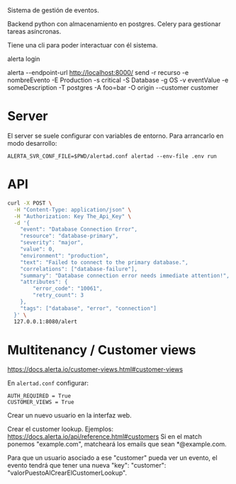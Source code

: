 Sistema de gestión de eventos.

Backend python con almacenamiento en postgres.
Celery para gestionar tareas asíncronas.

Tiene una cli para poder interactuar con él sistema.

alerta login

alerta --endpoint-url <http://localhost:8000/> send -r recurso -e nombreEvento -E Production -s critical -S Database -g OS -v eventValue -e someDescription -T postgres -A foo=bar -O origin --customer customer

# Server

El server se suele configurar con variables de entorno.
Para arrancarlo en modo desarrollo:

```
ALERTA_SVR_CONF_FILE=$PWD/alertad.conf alertad --env-file .env run
```

# API

```bash
curl -X POST \
  -H "Content-Type: application/json" \
  -H "Authorization: Key The_Api_Key" \
  -d '{
    "event": "Database Connection Error",
    "resource": "database-primary",
    "severity": "major",
    "value": 0,
    "environment": "production",
    "text": "Failed to connect to the primary database.",
    "correlations": ["database-failure"],
    "summary": "Database connection error needs immediate attention!",
    "attributes": {
        "error_code": "10061",
        "retry_count": 3
    },
    "tags": ["database", "error", "connection"]
  }' \
  127.0.0.1:8080/alert
```

# Multitenancy / Customer views

<https://docs.alerta.io/customer-views.html#customer-views>

En `alertad.conf` configurar:

```
AUTH_REQUIRED = True
CUSTOMER_VIEWS = True
```

Crear un nuevo usuario en la interfaz web.

Crear el customer lookup. Ejemplos: <https://docs.alerta.io/api/reference.html#customers>
Si en el match ponemos "example.com", matcheará los emails que sean \*@example.com.

Para que un usuario asociado a ese "customer" pueda ver un evento, el evento tendrá que tener una nueva "key": "customer": "valorPuestoAlCrearElCustomerLookup".
